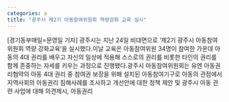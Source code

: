```yaml
---
categories: a
title: "광주시 제2기 아동참여위원회 역량강화 교육 실시"
---
```

[경기동부매일=문영일 기자] 광주시는 지난 24일 비대면으로 ‘제2기 광주시 아동참여위원회 역량 강화교육’을 실시했다.이날 교육은 아동참여위원 34명이 참여한 가운데 아동의 4대 권리를 배우고 자신의 일상에 적용해 스스로의 권리를 비롯한 타인의 권리를 함께 존중하는 자세를 키우는 과정으로 진행됐다.광주시 아동참여위원회는 유엔 아동권리협약의 아동 4대 권리 중 참여권 보장을 위해 설치된 아동참여기구로 아동의 관점에서 지역사회의 아동권리 침해사례를 조사하고 개선안에 대한 정책 제안 및 광주시 아동 관련 사업에 대해 의견제시, 아동권리